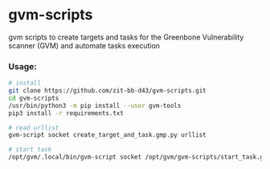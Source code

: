 # gvm-scripts
gvm scripts to create targets and tasks for the Greenbone Vulnerability scanner (GVM) and automate tasks execution


### Usage:

```bash
# install
git clone https://github.com/zit-bb-d43/gvm-scripts.git
cd gvm-scripts
/usr/bin/python3 -m pip install --user gvm-tools
pip3 install -r requirements.txt

# read urllist
gvm-script socket create_target_and_task.gmp.py urllist

# start task
/opt/gvm/.local/bin/gvm-script socket /opt/gvm/gvm-scripts/start_task.gmp.py

```
